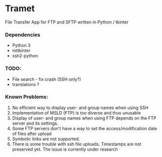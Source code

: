 # Tramet
File Transfer App for FTP and SFTP written in Python / tkinter

### Dependencies
* Python 3
* mttkinter
* ssh2-python

### TODO:
* File search - fix crash (SSH only?)
* translations ?

### Known Problems:
1. No efficient way to display user- and group names when using SSH
2. Implementation of MSLD (FTP) is too diverse and thus unusable
3. Display of user- and group names when using FTP depends on the FTP server and its settings.
4. Some FTP servers don't have a way to set the access/modification date of files after upload
5. Symbolic links are not supported.
6. There is some trouble with ssh file uploads. Timestamps are not preserved yet. The issue is currently under research